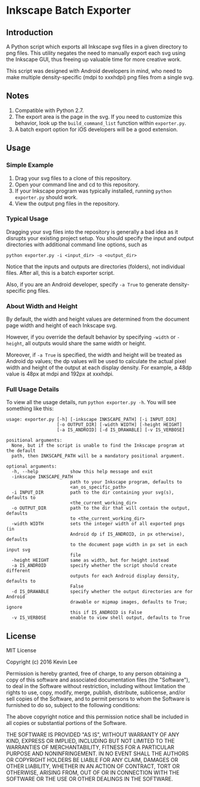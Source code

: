 # Inkscape Batch Exporter

## Introduction
A Python script which exports all Inkscape svg files in a given directory to png files. This utility negates the need to manually export each svg using the Inkscape GUI, thus freeing up valuable time for more creative work.

This script was designed with Android developers in mind, who need to make multiple density-specific (mdpi to xxxhdpi) png files from a single svg.

## Notes
1. Compatible with Python 2.7. 
2. The export area is the page in the svg. If you need to customize this behavior, look up the `build_command_list` function within `exporter.py`.
3. A batch export option for iOS developers will be a good extension.

## Usage

### Simple Example
1. Drag your svg files to a clone of this repository.
2. Open your command line and cd to this repository.
3. If your Inkscape program was typically installed, running `python exporter.py` should work.
4. View the output png files in the repository.

### Typical Usage
Dragging your svg files into the repository is generally a bad idea as it disrupts your existing project setup. You should specify the input and output directories with additional command line options, such as

`python exporter.py -i <input_dir> -o <output_dir>`

Notice that the inputs and outputs are directories (folders), not individual files. After all, this is a batch exporter script.

Also, if you are an Android developer, specify `-a True` to generate density-specific png files.

### About Width and Height
By default, the width and height values are determined from the document page width and height of each Inkscape svg.

However, if you override the default behavior by specifying `-width` or `-height`, all outputs would share the same width or height.

Moreover, if `-a True` is specified, the width and height will be treated as Android dp values; the dp values will be used to calculate the actual pixel width and height of the output at each display density. For example, a 48dp value is 48px at mdpi and 192px at xxxhdpi.



### Full Usage Details
To view all the usage details, run `python exporter.py -h`.
You will see something like this:

```
usage: exporter.py [-h] [-inkscape INKSCAPE_PATH] [-i INPUT_DIR]
                   [-o OUTPUT_DIR] [-width WIDTH] [-height HEIGHT]
                   [-a IS_ANDROID] [-d IS_DRAWABLE] [-v IS_VERBOSE]

positional arguments:
  None, but if the script is unable to find the Inkscape program at the default
  path, then INKSCAPE_PATH will be a mandatory positional argument.

optional arguments:
  -h, --help            show this help message and exit
  -inkscape INKSCAPE_PATH
                        path to your Inkscape program, defaults to
                        <an_os_specific_path>
  -i INPUT_DIR          path to the dir containing your svg(s), defaults to
                        <the_current_working_dir>
  -o OUTPUT_DIR         path to the dir that will contain the output, defaults
                        to <the_current_working_dir>
  -width WIDTH          sets the integer width of all exported pngs (in
                        Android dp if IS_ANDROID, in px otherwise), defaults
                        to the document page width in px set in each input svg
                        file
  -height HEIGHT        same as width, but for height instead
  -a IS_ANDROID         specify whether the script should create different
                        outputs for each Android display density, defaults to
                        False
  -d IS_DRAWABLE        specify whether the output directories are for Android
                        drawable or mipmap images, defaults to True; ignore
                        this if IS_ANDROID is False
  -v IS_VERBOSE         enable to view shell output, defaults to True

```

## License
MIT License

Copyright (c) 2016 Kevin Lee

Permission is hereby granted, free of charge, to any person obtaining a copy of this software and associated documentation files (the "Software"), to deal in the Software without restriction, including without limitation the rights to use, copy, modify, merge, publish, distribute, sublicense, and/or sell copies of the Software, and to permit persons to whom the Software is furnished to do so, subject to the following conditions:

The above copyright notice and this permission notice shall be included in all copies or substantial portions of the Software.

THE SOFTWARE IS PROVIDED "AS IS", WITHOUT WARRANTY OF ANY KIND, EXPRESS OR IMPLIED, INCLUDING BUT NOT LIMITED TO THE WARRANTIES OF MERCHANTABILITY, FITNESS FOR A PARTICULAR PURPOSE AND NONINFRINGEMENT. IN NO EVENT SHALL THE AUTHORS OR COPYRIGHT HOLDERS BE LIABLE FOR ANY CLAIM, DAMAGES OR OTHER LIABILITY, WHETHER IN AN ACTION OF CONTRACT, TORT OR OTHERWISE, ARISING FROM, OUT OF OR IN CONNECTION WITH THE SOFTWARE OR THE USE OR OTHER DEALINGS IN THE SOFTWARE.
